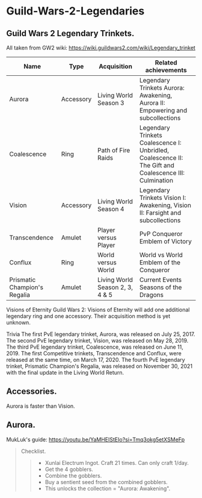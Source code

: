 # Guild-Wars-2-Legendaries

## Guild Wars 2 Legendary Trinkets.

All taken from GW2 wiki: https://wiki.guildwars2.com/wiki/Legendary_trinket

| Name                         | Type      | Acquisition                     | Related achievements                                                                                   |
|------------------------------|-----------|---------------------------------|--------------------------------------------------------------------------------------------------------|
| Aurora                       | Accessory | Living World Season 3           | Legendary Trinkets Aurora: Awakening, Aurora II: Empowering and subcollections                         |
| Coalescence                  | Ring      | Path of Fire Raids              | Legendary Trinkets Coalescence I: Unbridled, Coalescence II: The Gift and Coalescence III: Culmination |
| Vision                       | Accessory | Living World Season 4           | Legendary Trinkets Vision I: Awakening, Vision II: Farsight and subcollections                         |
| Transcendence                | Amulet    | Player versus Player            | PvP Conqueror Emblem of Victory                                                                        |
| Conflux                      | Ring      | World versus World              | World vs World Emblem of the Conqueror                                                                 |
| Prismatic Champion's Regalia | Amulet    | Living World Season 2, 3, 4 & 5 | Current Events Seasons of the Dragons                                                                  |

Visions of Eternity Guild Wars 2: Visions of Eternity will add one additional legendary ring and one accessory. Their acquisition method is yet unknown.

Trivia
The first PvE legendary trinket, Aurora, was released on July 25, 2017.
The second PvE legendary trinket, Vision, was released on May 28, 2019.
The third PvE legendary trinket, Coalescence, was released on June 11, 2019.
The first Competitive trinkets, Transcendence and Conflux, were released at the same time, on March 17, 2020.
The fourth PvE legendary trinket, Prismatic Champion's Regalia, was released on November 30, 2021 with the final update in the Living World Return.

## Accessories.

Aurora is faster than Vision.

## Aurora.

MukLuk's guide: https://youtu.be/YaMHEIStEIo?si=Tmq3okg5etXSMeFp

> Checklist.
>> - Xunlai Electrum Ingot. Craft 21 times. Can only craft 1/day.
>> - Get the 4 gobblers.
>> - Combine the gobblers.
>> - Buy a sentient seed from the combined gobblers.
>> - This unlocks the collection = "Aurora: Awakening".